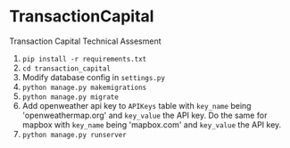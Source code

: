 # TransactionCapital
Transaction Capital Technical Assesment

1. `pip install -r requirements.txt`
2. `cd transaction_capital`
3.  Modify database config in `settings.py`
4. `python manage.py makemigrations`
5. `python manage.py migrate`
6.  Add openweather api key to `APIKeys` table with `key_name` being 'openweathermap.org' and `key_value` the API key. Do the same for mapbox with `key_name` being 'mapbox.com' and `key_value` the API key.
7. `python manage.py runserver`

